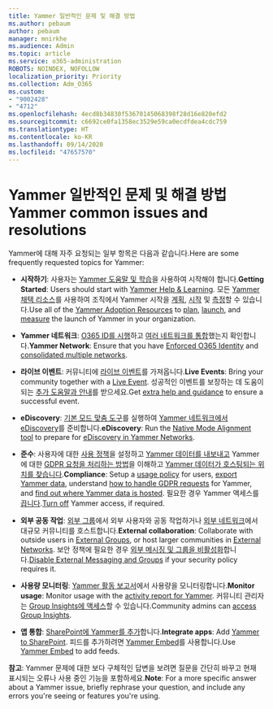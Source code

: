 ```yaml
---
title: Yammer 일반적인 문제 및 해결 방법
ms.author: pebaum
author: pebaum
manager: mnirkhe
ms.audience: Admin
ms.topic: article
ms.service: o365-administration
ROBOTS: NOINDEX, NOFOLLOW
localization_priority: Priority
ms.collection: Adm_O365
ms.custom:
- "9002428"
- "4712"
ms.openlocfilehash: 4ecd8b34830f53670145068398f28d16e820efd2
ms.sourcegitcommit: c6692ce0fa1358ec3529e59ca0ecdfdea4cdc759
ms.translationtype: HT
ms.contentlocale: ko-KR
ms.lasthandoff: 09/14/2020
ms.locfileid: "47657570"
---
```

# <a name="yammer-common-issues-and-resolutions"></a><span data-ttu-id="afead-102">Yammer 일반적인 문제 및 해결 방법</span><span class="sxs-lookup"><span data-stu-id="afead-102">Yammer common issues and resolutions</span></span>

<span data-ttu-id="afead-103">Yammer에 대해 자주 요청되는 일부 항목은 다음과 같습니다.</span><span class="sxs-lookup"><span data-stu-id="afead-103">Here are some frequently requested topics for Yammer:</span></span>

- <span data-ttu-id="afead-104">**시작하기**: 사용자는 [Yammer 도움말 및 학습](https://support.office.com/yammer)을 사용하여 시작해야 합니다.</span><span class="sxs-lookup"><span data-stu-id="afead-104">**Getting Started**: Users should start with [Yammer Help & Learning](https://support.office.com/yammer).</span></span> <span data-ttu-id="afead-105">모든 [Yammer 채택 리소스](https://aka.ms/yamresources)를 사용하여 조직에서 Yammer 시작을 [계획](https://aka.ms/YamSuccessGuide), [시작](https://aka.ms/YamLaunchPlaybook) 및 [측정](https://aka.ms/YamMeasureSuccesGuide)할 수 있습니다.</span><span class="sxs-lookup"><span data-stu-id="afead-105">Use all of the [Yammer Adoption Resources](https://aka.ms/yamresources) to [plan](https://aka.ms/YamSuccessGuide), [launch](https://aka.ms/YamLaunchPlaybook), and [measure](https://aka.ms/YamMeasureSuccesGuide) the launch of Yammer in your organization.</span></span> 

- <span data-ttu-id="afead-106">**Yammer 네트워크**: [O365 ID를 시행](https://docs.microsoft.com/yammer/configure-your-yammer-network/enforce-office-365-identity)하고 [여러 네트워크를 통합](https://docs.microsoft.com/yammer/configure-your-yammer-network/consolidate-multiple-yammer-networks)했는지 확인합니다.</span><span class="sxs-lookup"><span data-stu-id="afead-106">**Yammer Network**: Ensure that you have [Enforced O365 Identity](https://docs.microsoft.com/yammer/configure-your-yammer-network/enforce-office-365-identity) and [consolidated multiple networks](https://docs.microsoft.com/yammer/configure-your-yammer-network/consolidate-multiple-yammer-networks).</span></span> 

- <span data-ttu-id="afead-107">**라이브 이벤트**: 커뮤니티에 [라이브 이벤트](https://docs.microsoft.com/yammer/manage-yammer-groups/yammer-live-events)를 가져옵니다.</span><span class="sxs-lookup"><span data-stu-id="afead-107">**Live Events**: Bring your community together with a [Live Event](https://docs.microsoft.com/yammer/manage-yammer-groups/yammer-live-events).</span></span> <span data-ttu-id="afead-108">성공적인 이벤트를 보장하는 데 도움이 되는 [추가 도움말과 안내](https://resources.techcommunity.microsoft.com/live-events/assistance/)를 받으세요.</span><span class="sxs-lookup"><span data-stu-id="afead-108">Get [extra help and guidance](https://resources.techcommunity.microsoft.com/live-events/assistance/) to ensure a successful event.</span></span> 

- <span data-ttu-id="afead-109">**eDiscovery**: [기본 모드 맞춤 도구](https://docs.microsoft.com/yammer/configure-your-yammer-network/overview-native-mode)를 실행하여 [Yammer 네트워크에서 eDiscovery](https://docs.microsoft.com/yammer/manage-security-and-compliance/overview-of-ediscovery)를 준비합니다.</span><span class="sxs-lookup"><span data-stu-id="afead-109">**eDiscovery**: Run the [Native Mode Alignment tool](https://docs.microsoft.com/yammer/configure-your-yammer-network/overview-native-mode) to prepare for [eDiscovery in Yammer Networks](https://docs.microsoft.com/yammer/manage-security-and-compliance/overview-of-ediscovery).</span></span> 

- <span data-ttu-id="afead-110">**준수**: 사용자에 대한 [사용 정책](https://docs.microsoft.com/yammer/manage-security-and-compliance/set-up-a-usage-policy)을 설정하고 [Yammer 데이터를 내보내고](https://docs.microsoft.com/yammer/manage-security-and-compliance/export-yammer-enterprise-data) Yammer에 대한 [GDPR 요청을 처리하는 방법](https://docs.microsoft.com/yammer/manage-security-and-compliance/gdpr-requests-in-yammer-enterprise)을 이해하고 [Yammer 데이터가 호스팅되는 위치를 찾습니다](https://docs.microsoft.com/yammer/manage-security-and-compliance/data-residency).</span><span class="sxs-lookup"><span data-stu-id="afead-110">**Compliance**: Setup a [usage policy](https://docs.microsoft.com/yammer/manage-security-and-compliance/set-up-a-usage-policy) for users, [export Yammer data](https://docs.microsoft.com/yammer/manage-security-and-compliance/export-yammer-enterprise-data), understand [how to handle GDPR requests](https://docs.microsoft.com/yammer/manage-security-and-compliance/gdpr-requests-in-yammer-enterprise) for Yammer, and [find out where Yammer data is hosted](https://docs.microsoft.com/yammer/manage-security-and-compliance/data-residency).</span></span> <span data-ttu-id="afead-111">필요한 경우 Yammer 액세스를 [끕니다](https://docs.microsoft.com/yammer/manage-yammer-users/turn-off-user-access).</span><span class="sxs-lookup"><span data-stu-id="afead-111">[Turn off](https://docs.microsoft.com/yammer/manage-yammer-users/turn-off-user-access) Yammer access, if required.</span></span>

- <span data-ttu-id="afead-112">**외부 공동 작업**: [외부 그룹](https://docs.microsoft.com/yammer/work-with-external-users/create-and-manage-external-groups)에서 외부 사용자와 공동 작업하거나 [외부 네트워크](https://docs.microsoft.com/yammer/work-with-external-users/create-and-manage-an-external-network)에서 대규모 커뮤니티를 호스트합니다.</span><span class="sxs-lookup"><span data-stu-id="afead-112">**External collaboration**: Collaborate with outside users in [External Groups](https://docs.microsoft.com/yammer/work-with-external-users/create-and-manage-external-groups), or host larger communities in [External Networks](https://docs.microsoft.com/yammer/work-with-external-users/create-and-manage-an-external-network).</span></span> <span data-ttu-id="afead-113">보안 정책에 필요한 경우 [외부 메시징 및 그룹을 비활성화](https://docs.microsoft.com/yammer/work-with-external-users/disable-external-messaging)합니다.</span><span class="sxs-lookup"><span data-stu-id="afead-113">[Disable External Messaging and Groups](https://docs.microsoft.com/yammer/work-with-external-users/disable-external-messaging) if your security policy requires it.</span></span>

- <span data-ttu-id="afead-114">**사용량 모니터링**: [Yammer 활동 보고서](https://docs.microsoft.com/microsoft-365/admin/activity-reports/yammer-activity-report)에서 사용량을 모니터링합니다.</span><span class="sxs-lookup"><span data-stu-id="afead-114">**Monitor usage**: Monitor usage with the [activity report for Yammer](https://docs.microsoft.com/microsoft-365/admin/activity-reports/yammer-activity-report).</span></span> <span data-ttu-id="afead-115">커뮤니티 관리자는 [Group Insights에 액세스](https://support.office.com/article/view-group-insights-in-yammer-73f9fa6d-d442-4f25-9194-d5317c9328ab)할 수 있습니다.</span><span class="sxs-lookup"><span data-stu-id="afead-115">Community admins can [access Group Insights](https://support.office.com/article/view-group-insights-in-yammer-73f9fa6d-d442-4f25-9194-d5317c9328ab).</span></span>

- <span data-ttu-id="afead-116">**앱 통합**: [SharePoint에 Yammer를 추가](https://docs.microsoft.com/yammer/integrate-yammer-with-other-apps/embed-a-feed-into-a-sharepoint-site)합니다.</span><span class="sxs-lookup"><span data-stu-id="afead-116">**Integrate apps**: Add [Yammer to SharePoint](https://docs.microsoft.com/yammer/integrate-yammer-with-other-apps/embed-a-feed-into-a-sharepoint-site).</span></span> <span data-ttu-id="afead-117">피드를 추가하려면 [Yammer Embed](https://developer.yammer.com/docs/embed)를 사용합니다.</span><span class="sxs-lookup"><span data-stu-id="afead-117">Use [Yammer Embed](https://developer.yammer.com/docs/embed) to add feeds.</span></span> 

<span data-ttu-id="afead-118">**참고**: Yammer 문제에 대한 보다 구체적인 답변을 보려면 질문을 간단히 바꾸고 현재 표시되는 오류나 사용 중인 기능을 포함하세요.</span><span class="sxs-lookup"><span data-stu-id="afead-118">**Note**: For a more specific answer about a Yammer issue, briefly rephrase your question, and include any errors you're seeing or features you're using.</span></span>
